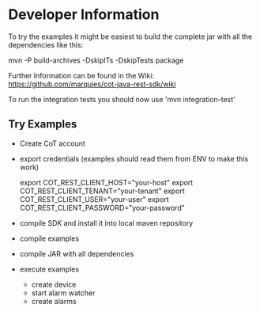 # Developer Information

To try the examples it might be easiest to build the complete jar with all
the dependencies like this:

mvn -P build-archives -DskipITs -DskipTests package

Further Information can be found in the Wiki: https://github.com/marquies/cot-java-rest-sdk/wiki

To run the integration tests you should now use 'mvn integration-test'

## Try Examples ##

- Create CoT account
- export credentials (examples should read them from ENV to make this work)

    export COT_REST_CLIENT_HOST="your-host"
    export COT_REST_CLIENT_TENANT="your-tenant"
    export COT_REST_CLIENT_USER="your-user"
    export COT_REST_CLIENT_PASSWORD="your-password"

- compile SDK and install it into local maven repository
- compile examples
- compile JAR with all dependencies
- execute examples
  - create device
  - start alarm watcher
  - create alarms